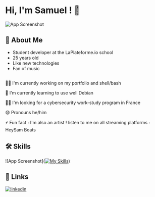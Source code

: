
# Hi, I'm Samuel ! 👋


![App Screenshot](https://camo.githubusercontent.com/a2232ee5220c300ff41277ffa08414718f9e3a7fcc16eb281864edb16f930e7f/68747470733a2f2f63646e2d696d616765732d312e6d656469756d2e636f6d2f6d61782f323630302f312a304b464231375f4e47545042305857796334425367512e6a706567)


## 🚀 About Me
- Student developer at the LaPlateforme.io school
- 25 years old
- Like new technologies
- Fan of music



##
👩‍💻 I'm currently working on my portfolio and shell/bash

🧠 I'm currently learning to use well Debian

👯‍♀️ I'm looking for a cybersecurity work-study program in France

😄 Pronouns he/him

⚡️ Fun fact : I'm also an artist ! listen to me on all streaming platforms : HeySam Beats


## 🛠 Skills
![App Screenshot]([![My Skills](https://skillicons.dev/icons?i=js,html,css,wasm)](https://skillicons.dev))


## 🔗 Links
[![linkedin](https://img.shields.io/badge/linkedin-0A66C2?style=for-the-badge&logo=linkedin&logoColor=white)](https://www.linkedin.com/in/samuel-rigaux//)

